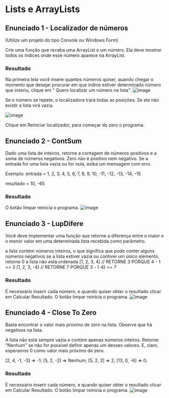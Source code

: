 # Lists e ArrayLists

## Enunciado 1 - Localizador de números

(Utilize um projeto do tipo Console ou Windows Form)

Crie uma função que receba uma ArrayList e um número. Ela deve mostrar todos os índices onde esse número aparece na ArrayList.

### Resultado
Na primeira tela você insere quantos números quiser, quando chegar o momento que desejar procurar em que índice estiver determinado número que inseriu, clique em " Quero localizar um número na lista".
![image](https://user-images.githubusercontent.com/38474570/187735960-2094eec0-65b1-4502-b01f-ed38b7601df0.png)

Se o número se repete, o localizadora trará todas as posições. Se ele não existir a lista virá vazia. 

![image](https://user-images.githubusercontent.com/38474570/187736250-303b21ec-15d9-408e-8081-96b8fe210a83.png)

Clique em Reiniciar localizador, para começar do zero o programa. 

## Enunciado 2 - ContSum
Dado uma lista de inteiros, retorne a contagem de números positivos e a soma de números negativos. Zero não é positivo nem negativo. Se a entrada for uma lista vazia ou for nula, exiba um mensagem com erro.

Exemplo:
entrada = 1, 2, 3, 4, 5, 6, 7, 8, 9, 10, -11, -12, -13, -14, -15

resultado = 10, -65

### Resultado
O botão limpar reinicia o programa.
![image](https://user-images.githubusercontent.com/38474570/187741947-e9a129b9-8c5c-4f2e-9e1f-4e1a2cf417ee.png)

## Enunciado 3 - LupDifere
Você deve implementar uma função que retorne a diferença entre o maior e o menor valor em uma determinada lista recebida como parâmetro.

a lista contém números inteiros, o que significa que pode conter alguns números negativos
se a lista estiver vazia ou contiver um único elemento, retorne 0
a lista não está ordenada
[1, 2, 3, 4]   //  RETORNE 3 PORQUE 4 -   1  == 3
[1, 2, 3, -4]  //  RETORNE 7 PORQUE 3 - (-4) == 7

### Resultado
É necessário inserir cada número, e quando quiser obter o resultado clicar em Calcular Resultado. O botão limpar reinicia o programa.
![image](https://user-images.githubusercontent.com/38474570/187742792-da8754aa-74b3-4c07-8660-bb16360f1d39.png)

## Enunciado 4 - Close To Zero
Basta encontrar o valor mais próximo de zero na lista. Observe que há negativos na lista.

A lista não está sempre vazia e contém apenas números inteiros. Retorne "Nenhum" se não for possível definir apenas um desses valores. E, claro, esperamos 0 como valor mais próximo de zero.

[2, 4, -1, -3]  => -1;
[5, 2, -2]      => Nenhum;
[5, 2, 2]       => 2;
[13, 0, -6]     => 0;

### Resultado
É necessário inserir cada número, e quando quiser obter o resultado clicar em Calcular Resultado. O botão limpar reinicia o programa.
![image](https://user-images.githubusercontent.com/38474570/187743330-e0144d14-40aa-45f1-b71d-72cb7e2c66b7.png)
